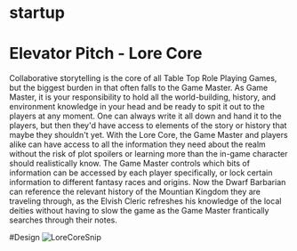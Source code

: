 # startup

# Elevator Pitch - Lore Core
Collaborative storytelling is the core of all Table Top Role Playing Games, but the biggest burden in that often falls to the Game Master. As Game Master, it is your responsibility to hold all the world-building, history, and environment knowledge in your head and be ready to spit it out to the players at any moment. One can always write it all down and hand it to the players, but then they'd have access to elements of the story or history that maybe they shouldn't yet. With the Lore Core, the Game Master and players alike can have access to all the information they need about the realm without the risk of plot spoilers or learning more than the in-game character should realistically know. The Game Master controls which bits of information can be accessed by each player specifically, or lock certain information to different fantasy races and origins. Now the Dwarf Barbarian can reference the relevant history of the Mountian Kingdom they are traveling through, as the Elvish Cleric refreshes his knowledge of the local deities without having to slow the game as the Game Master frantically searches through their notes. 

#Design
![LoreCoreSnip](https://github.com/user-attachments/assets/e174c4bd-d5d8-4d7a-8799-84c6ca78f981)
